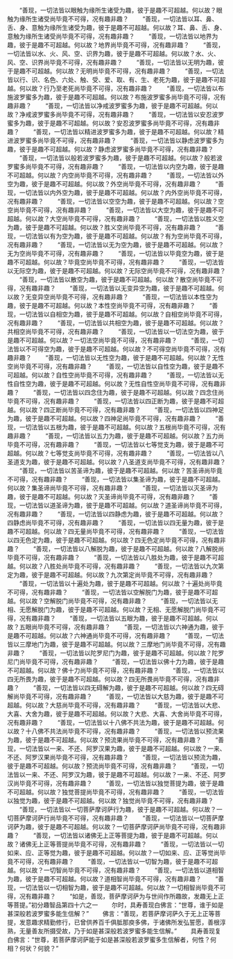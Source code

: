 <!-- { "loadSidebar": true } -->
　　“善现，一切法皆以眼触为缘所生诸受为趣，彼于是趣不可超越。何以故？眼触为缘所生诸受尚毕竟不可得，况有趣非趣？
　　“善现，一切法皆以耳、鼻、舌、身、意触为缘所生诸受为趣，彼于是趣不可超越。何以故？耳、鼻、舌、身、意触为缘所生诸受尚毕竟不可得，况有趣非趣？
　　“善现，一切法皆以地界为趣，彼于是趣不可超越。何以故？地界尚毕竟不可得，况有趣非趣？
　　“善现，一切法皆以水、火、风、空、识界为趣，彼于是趣不可超越。何以故？水、火、风、空、识界尚毕竟不可得，况有趣非趣？
　　“善现，一切法皆以无明为趣，彼于是趣不可超越。何以故？无明尚毕竟不可得，况有趣非趣？
　　“善现，一切法皆以行、识、名色、六处、触、受、爱、取、有、生、老死为趣，彼于是趣不可超越。何以故？行乃至老死尚毕竟不可得，况有趣非趣？
　　“善现，一切法皆以布施波罗蜜多为趣，彼于是趣不可超越。何以故？布施波罗蜜多尚毕竟不可得，况有趣非趣？
　　“善现，一切法皆以净戒波罗蜜多为趣，彼于是趣不可超越。何以故？净戒波罗蜜多尚毕竟不可得，况有趣非趣？
　　“善现，一切法皆以安忍波罗蜜多为趣，彼于是趣不可超越。何以故？安忍波罗蜜多尚毕竟不可得，况有趣非趣？
　　“善现，一切法皆以精进波罗蜜多为趣，彼于是趣不可超越。何以故？精进波罗蜜多尚毕竟不可得，况有趣非趣？
　　“善现，一切法皆以静虑波罗蜜多为趣，彼于是趣不可超越。何以故？静虑波罗蜜多尚毕竟不可得，况有趣非趣？
　　“善现，一切法皆以般若波罗蜜多为趣，彼于是趣不可超越。何以故？般若波罗蜜多尚毕竟不可得，况有趣非趣？
　　“善现，一切法皆以内空为趣，彼于是趣不可超越。何以故？内空尚毕竟不可得，况有趣非趣？
　　“善现，一切法皆以外空为趣，彼于是趣不可超越。何以故？外空尚毕竟不可得，况有趣非趣？
　　“善现，一切法皆以内外空为趣，彼于是趣不可超越。何以故？内外空尚毕竟不可得，况有趣非趣？
　　“善现，一切法皆以空空为趣，彼于是趣不可超越。何以故？空空尚毕竟不可得，况有趣非趣？
　　“善现，一切法皆以大空为趣，彼于是趣不可超越。何以故？大空尚毕竟不可得，况有趣非趣？
　　“善现，一切法皆以胜义空为趣，彼于是趣不可超越。何以故？胜义空尚毕竟不可得，况有趣非趣？
　　“善现，一切法皆以有为空为趣，彼于是趣不可超越。何以故？有为空尚毕竟不可得，况有趣非趣？
　　“善现，一切法皆以无为空为趣，彼于是趣不可超越。何以故？无为空尚毕竟不可得，况有趣非趣？
　　“善现，一切法皆以毕竟空为趣，彼于是趣不可超越。何以故？毕竟空尚毕竟不可得，况有趣非趣？
　　“善现，一切法皆以无际空为趣，彼于是趣不可超越。何以故？无际空尚毕竟不可得，况有趣非趣？
　　“善现，一切法皆以散空为趣，彼于是趣不可超越。何以故？散空尚毕竟不可得，况有趣非趣？
　　“善现，一切法皆以无变异空为趣，彼于是趣不可超越。何以故？无变异空尚毕竟不可得，况有趣非趣？
　　“善现，一切法皆以本性空为趣，彼于是趣不可超越。何以故？本性空尚毕竟不可得，况有趣非趣？
　　“善现，一切法皆以自相空为趣，彼于是趣不可超越。何以故？自相空尚毕竟不可得，况有趣非趣？
　　“善现，一切法皆以共相空为趣，彼于是趣不可超越。何以故？共相空尚毕竟不可得，况有趣非趣？
　　“善现，一切法皆以一切法空为趣，彼于是趣不可超越。何以故？一切法空尚毕竟不可得，况有趣非趣？
　　“善现，一切法皆以不可得空为趣，彼于是趣不可超越。何以故？不可得空尚毕竟不可得，况有趣非趣？
　　“善现，一切法皆以无性空为趣，彼于是趣不可超越。何以故？无性空尚毕竟不可得，况有趣非趣？
　　“善现，一切法皆以自性空为趣，彼于是趣不可超越。何以故？自性空尚毕竟不可得，况有趣非趣？
　　“善现，一切法皆以无性自性空为趣，彼于是趣不可超越。何以故？无性自性空尚毕竟不可得，况有趣非趣？
　　“善现，一切法皆以四念住为趣，彼于是趣不可超越。何以故？四念住尚毕竟不可得，况有趣非趣？
　　“善现，一切法皆以四正断为趣，彼于是趣不可超越。何以故？四正断尚毕竟不可得，况有趣非趣？
　　“善现，一切法皆以四神足为趣，彼于是趣不可超越。何以故？四神足尚毕竟不可得，况有趣非趣？
　　“善现，一切法皆以五根为趣，彼于是趣不可超越。何以故？五根尚毕竟不可得，况有趣非趣？
　　“善现，一切法皆以五力为趣，彼于是趣不可超越。何以故？五力尚毕竟不可得，况有趣非趣？
　　“善现，一切法皆以七等觉支为趣，彼于是趣不可超越。何以故？七等觉支尚毕竟不可得，况有趣非趣？
　　“善现，一切法皆以八圣道支为趣，彼于是趣不可超越。何以故？八圣道支尚毕竟不可得，况有趣非趣？
　　“善现，一切法皆以苦圣谛为趣，彼于是趣不可超越。何以故？苦圣谛尚毕竟不可得，况有趣非趣？
　　“善现，一切法皆以集圣谛为趣，彼于是趣不可超越。何以故？集圣谛尚毕竟不可得，况有趣非趣？
　　“善现，一切法皆以灭圣谛为趣，彼于是趣不可超越。何以故？灭圣谛尚毕竟不可得，况有趣非趣？
　　“善现，一切法皆以道圣谛为趣，彼于是趣不可超越。何以故？道圣谛尚毕竟不可得，况有趣非趣？
　　“善现，一切法皆以四静虑为趣，彼于是趣不可超越。何以故？四静虑尚毕竟不可得，况有趣非趣？
　　“善现，一切法皆以四无量为趣，彼于是趣不可超越。何以故？四无量尚毕竟不可得，况有趣非趣？
　　“善现，一切法皆以四无色定为趣，彼于是趣不可超越。何以故？四无色定尚毕竟不可得，况有趣非趣？
　　“善现，一切法皆以八解脱为趣，彼于是趣不可超越。何以故？八解脱尚毕竟不可得，况有趣非趣？
　　“善现，一切法皆以八胜处为趣，彼于是趣不可超越。何以故？八胜处尚毕竟不可得，况有趣非趣？
　　“善现，一切法皆以九次第定为趣，彼于是趣不可超越。何以故？九次第定尚毕竟不可得，况有趣非趣？
　　“善现，一切法皆以十遍处为趣，彼于是趣不可超越。何以故？十遍处尚毕竟不可得，况有趣非趣？
　　“善现，一切法皆以空解脱门为趣，彼于是趣不可超越。何以故？空解脱门尚毕竟不可得，况有趣非趣？
　　“善现，一切法皆以无相、无愿解脱门为趣，彼于是趣不可超越。何以故？无相、无愿解脱门尚毕竟不可得，况有趣非趣？
　　“善现，一切法皆以五眼为趣，彼于是趣不可超越。何以故？五眼尚毕竟不可得，况有趣非趣？
　　“善现，一切法皆以六神通为趣，彼于是趣不可超越。何以故？六神通尚毕竟不可得，况有趣非趣？
　　“善现，一切法皆以三摩地门为趣，彼于是趣不可超越。何以故？三摩地门尚毕竟不可得，况有趣非趣？
　　“善现，一切法皆以陀罗尼门为趣，彼于是趣不可超越。何以故？陀罗尼门尚毕竟不可得，况有趣非趣？
　　“善现，一切法皆以佛十力为趣，彼于是趣不可超越。何以故？佛十力尚毕竟不可得，况有趣非趣？
　　“善现，一切法皆以四无所畏为趣，彼于是趣不可超越。何以故？四无所畏尚毕竟不可得，况有趣非趣？
　　“善现，一切法皆以四无碍解为趣，彼于是趣不可超越。何以故？四无碍解尚毕竟不可得，况有趣非趣？
　　“善现，一切法皆以大慈为趣，彼于是趣不可超越。何以故？大慈尚毕竟不可得，况有趣非趣？
　　“善现，一切法皆以大悲、大喜、大舍为趣，彼于是趣不可超越。何以故？大悲、大喜、大舍尚毕竟不可得，况有趣非趣？
　　“善现，一切法皆以十八佛不共法为趣，彼于是趣不可超越。何以故？十八佛不共法尚毕竟不可得，况有趣非趣？
　　“善现，一切法皆以预流果为趣，彼于是趣不可超越。何以故？预流果尚毕竟不可得，况有趣非趣？
　　“善现，一切法皆以一来、不还、阿罗汉果为趣，彼于是趣不可超越。何以故？一来、不还、阿罗汉果尚毕竟不可得，况有趣非趣？
　　“善现，一切法皆以预流为趣，彼于是趣不可超越。何以故？预流尚毕竟不可得，况有趣非趣？
　　“善现，一切法皆以一来、不还、阿罗汉为趣，彼于是趣不可超越。何以故？一来、不还、阿罗汉尚毕竟不可得，况有趣非趣？
　　“善现，一切法皆以独觉菩提为趣，彼于是趣不可超越。何以故？独觉菩提尚毕竟不可得，况有趣非趣？
　　“善现，一切法皆以独觉为趣，彼于是趣不可超越。何以故？独觉尚毕竟不可得，况有趣非趣？
　　“善现，一切法皆以一切菩萨摩诃萨行为趣，彼于是趣不可超越。何以故？一切菩萨摩诃萨行尚毕竟不可得，况有趣非趣？
　　“善现，一切法皆以一切菩萨摩诃萨为趣，彼于是趣不可超越。何以故？一切菩萨摩诃萨尚毕竟不可得，况有趣非趣？
　　“善现，一切法皆以诸佛无上正等菩提为趣，彼于是趣不可超越。何以故？诸佛无上正等菩提尚毕竟不可得，况有趣非趣？
　　“善现，一切法皆以一切如来、应、正等觉为趣，彼于是趣不可超越。何以故？一切如来、应、正等觉尚毕竟不可得，况有趣非趣？
　　“善现，一切法皆以一切智为趣，彼于是趣不可超越。何以故？一切智尚毕竟不可得，况有趣非趣？
　　“善现，一切法皆以道相智为趣，彼于是趣不可超越。何以故？道相智尚毕竟不可得，况有趣非趣？
　　“善现，一切法皆以一切相智为趣，彼于是趣不可超越。何以故？一切相智尚毕竟不可得，况有趣非趣？
　　“如是，善现，菩萨摩诃萨为与世间作所趣故，发趣无上正等菩提。”初分趣智品第四十六之一
　　尔时，具寿善现白佛言：“世尊，谁于如是甚深般若波罗蜜多能生信解？”
　　佛言：“善现，若菩萨摩诃萨久于无上正等菩提，发意趣求精勤修行，已曾供养百千俱胝那庾多佛，于诸佛所发弘誓愿，善根淳熟，无量善友所摄受故，乃于如是甚深般若波罗蜜多能生信解。”
　　具寿善现复白佛言：“世尊，若菩萨摩诃萨能于如是甚深般若波罗蜜多生信解者，何性？何相？何状？何貌？”
